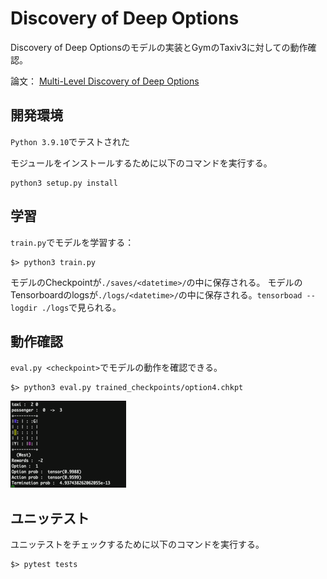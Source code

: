 # Discovery of Deep Options

Discovery of Deep Optionsのモデルの実装とGymのTaxiv3に対しての動作確認。

論文： [Multi-Level Discovery of Deep Options](https://arxiv.org/pdf/1703.08294.pdf)


## 開発環境

`Python 3.9.10`でテストされた

モジュールをインストールするために以下のコマンドを実行する。

```
python3 setup.py install
```


## 学習

`train.py`でモデルを学習する：

```
$> python3 train.py
```

モデルのCheckpointが`./saves/<datetime>/`の中に保存される。
モデルのTensorboardのlogsが`./logs/<datetime>/`の中に保存される。`tensorboad --logdir ./logs`で見られる。


## 動作確認

`eval.py <checkpoint>`でモデルの動作を確認できる。

```
$> python3 eval.py trained_checkpoints/option4.chkpt
```

![alt text](https://github.com/ghelia/prj-sie-autogameqa-ddo/blob/master/ddo-taxiv3.gif)


## ユニッテスト


ユニッテストをチェックするために以下のコマンドを実行する。

```
$> pytest tests
```
